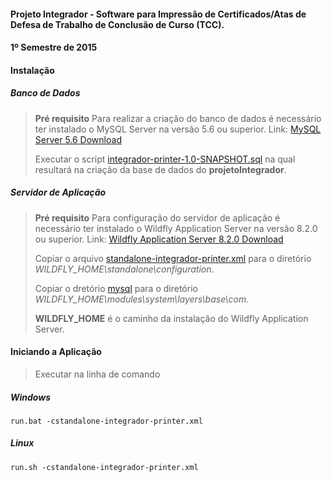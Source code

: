 #### Projeto Integrador - Software para Impressão de Certificados/Atas de Defesa de Trabalho de Conclusão de Curso (TCC).

#### 1º Semestre de 2015

#### Instalação

##### Banco de Dados

> **Pré requisito**
> Para realizar a criação do banco de dados é necessário ter instalado o MySQL Server na versão 5.6 ou superior.
> Link: [MySQL Server 5.6 Download](http://dev.mysql.com/downloads/mysql/)
>
>Executar o script [integrador-printer-1.0-SNAPSHOT.sql](https://github.com/alvoradamaringa/integrador-printer/integrador-printer/specification/bd/integrador-printer-1.0-SNAPSHOT.sql) na qual resultará na criação da base de dados do **projetoIntegrador**.

##### Servidor de Aplicação

> **Pré requisito**
> Para configuração do servidor de aplicação é necessário ter instalado o Wildfly Application Server na versão 8.2.0 ou superior.
> Link: [Wildfly Application Server 8.2.0 Download](http://download.jboss.org/wildfly/8.2.0.Final/wildfly-8.2.0.Final.zip)
>
> Copiar o arquivo [standalone-integrador-printer.xml](https://github.com/alvoradamaringa/integrador-printer/integrador-printer/specification/jboss/standalone-integrador-printer.xml) para o diretório *WILDFLY_HOME\standalone\configuration*.
>
> Copiar o dretório [mysql](https://github.com/alvoradamaringa/integrador-printer/integrador-printer/specification/jboss/mysql) para o diretório *WILDFLY_HOME\modules\system\layers\base\com*.
> 
>**WILDFLY_HOME** é o caminho da instalação do Wildfly Application Server.

#### Iniciando a Aplicação

> Executar na linha de comando

##### Windows

`run.bat -cstandalone-integrador-printer.xml`

##### Linux

`run.sh -cstandalone-integrador-printer.xml`

